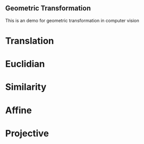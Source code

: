 ## Geometric Transformation
This is an demo for geometric transformation in computer vision

# Translation

# Euclidian

# Similarity

# Affine

# Projective
